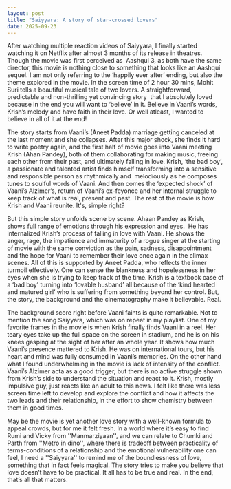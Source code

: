 ```yaml
---
layout: post
title: "Saiyyara: A story of star-crossed lovers"
date: 2025-09-23
---
```

After watching multiple reaction videos of Saiyyara, I finally started watching it on Netflix after almost 3 months of its release in theatres. Though the movie was first perceived as  Aashqui 3, as both have the same director, this movie is nothing close to something that looks like an Aashqui sequel. I am not only referring to the ‘happily ever after’ ending, but also the theme explored in the movie. In the screen time of 2 hour 30 mins, Mohit Suri tells a beautiful musical tale of two lovers. A straightforward, predictable and non-thrilling yet convincing story  that I absolutely loved because in the end you will want to ‘believe’ in it. Believe in Vaani’s words, Krish’s melody and have faith in their love. Or well atleast, I wanted to believe in all of it at the end!

The story starts from Vaani’s (Aneet Padda) marriage getting canceled at the last moment and she collapses. After this major shock, she finds it hard to write poetry again, and the first half of movie goes into Vaani meeting Krish (Ahan Pandey), both of them collaborating for making music, freeing each other from their past, and ultimately falling in love. Krish, ‘the bad boy’, a passionate and talented artist finds himself transforming into a sensitive and responsible person as rhythmically and  melodiously as he composes tunes to soulful words of Vaani. And then comes the ‘expected shock’ of Vaani’s Alzimer’s, return of Vaani’s ex-feyonce and her internal struggle to keep track of what is real, present and past. The rest of the movie is how Krish and Vaani reunite. It's, simple right?

But this simple story unfolds scene by scene. Ahaan Pandey as Krish, shows full range of emotions through his expression and eyes.  He has internalized Krish’s process of falling in love with Vaani. He shows the anger, rage, the impatience and immaturity of a rogue singer at the starting of movie with the same conviction as the pain, sadness, disappointment and the hope for Vaani to remember their love once again in the climax scenes. All of this is supported by Aneet Padda, who reflects the inner turmoil effectively. One can sense the blankness and hopelessness in her eyes when she is trying to keep track of the time. Krish is a textbook case of a ‘bad boy’ turning into ‘lovable husband’ all because of the ‘kind hearted and matured girl’ who is suffering from something beyond her control. But, the story, the background and the cinematography make it believable. Real.

The background score right before Vaani faints is quite remarkable. Not to mention the song Saiyyara, which was on repeat in my playlist. One of my favorite frames in the movie is when Krish finally finds Vaani in a reel. Her teary eyes take up the full space on the screen in stadium, and he is on his knees gasping at the sight of her after an whole year. It shows how much Vaani’s presence mattered to Krish. He was on international tours, but his heart and mind was fully consumed in Vaani’s memories. On the other hand what I found underwhelming in the movie is lack of intensity of the conflict. Vaani’s Alzimer acta as a good trigger, but there is no active struggle shown from Krish’s side to understand the situation and react to it. Krish, mostly impulsive guy, just reacts like an adult to this news. I felt like there was less screen time left to develop and explore the conflict and how it affects the two leads and their relationship, in the effort to show chemistry between them in good times.

May be the movie is yet another love story with a well-known formula to appeal crowds, but for me it felt fresh. In a world where it’s easy to find Rumi and Vicky from ''Manmarziyaan'', and we can relate to Chumki and Parth from ''Metro in dino'', where there is tradeoff between practicality of terms-conditions of a relationship and the emotional vulnerability one can feel, I need a  ''Saiyyara''  to remind me of the boundlessness of love, something that in fact feels magical. The story tries to make you believe that love doesn’t have to be practical. It all has to be true and real. In the end, that’s all that matters.  

﻿



